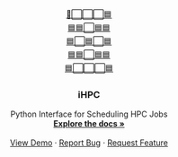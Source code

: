 <!-- Template from https://github.com/othneildrew/Best-README-Template -->
<div id="top"></div>



<!-- PROJECT LOGO -->
<br />
<div align="center">
  <a href="https://github.com/iydon/hpc">
    🔵⬜⬜⬜🟦<br />
    🟦🟦⬜🟦🟦<br />
    🟦⬜🟦⬜🟦<br />
    🟦🟦⬜🟦🟦<br />
    🟦⬜⬜⬜🟦<br />
  </a>

  <h3 align="center">iHPC</h3>

  <p align="center">
    Python Interface for Scheduling HPC Jobs
    <br />
    <a href="https://ihpc.readthedocs.io"><strong>Explore the docs »</strong></a>
    <br />
    <br />
    <a href="https://github.com/iydon/hpc">View Demo</a>
    ·
    <a href="https://github.com/iydon/hpc/issues">Report Bug</a>
    ·
    <a href="https://github.com/iydon/hpc/issues">Request Feature</a>
  </p>
</div>

